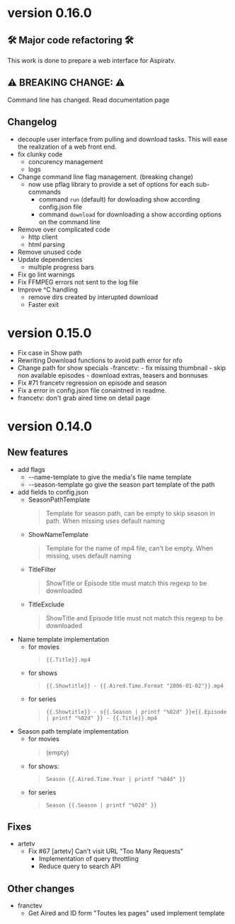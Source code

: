 # version 0.16.0
## 🛠️ Major code refactoring 🛠️
This work is done to prepare a web interface for Aspiratv.  

## ⚠️ BREAKING CHANGE: ⚠️
  Command line has changed. Read documentation page

## Changelog
- decouple user interface from pulling and download tasks. This will ease the realization of a web front end.
- fix clunky code 
    - concurency management
    - logs
- Change command line flag management. (breaking change)
    - now use pflag library to provide a set of options for each sub-commands
        - command `run` (default) for dowloading show according config.json file
        - command `download` for downloading a show according options on the command line
- Remove over complicated code
    - http client
    - html parsing
- Remove unused code
- Update dependencies
    - multiple progress bars
- Fix go lint warnings
- Fix FFMPEG errors not sent to the log file
- Improve ^C handling
    - remove dirs created by interupted download
    - Faster exit



# version 0.15.0

- Fix case in Show path
- Rewriting Download functions to avoid path error for nfo
- Change path for show specials
    -francetv:
        - fix missing thumbnail
        - skip non available episodes
        - download extras, teasers and bonnuses
- Fix #71 francetv regression on episode and season
- Fix a error in config.json file conaintned in readme.
- francetv: don't grab aired time on detail page

# version 0.14.0

## New features
- add flags
    - --name-template to give the media's file name template
    - --season-template go give the season part template of the path
- add fields to config.json
    - 	SeasonPathTemplate
        > Template for season path, can be empty to skip season in path. When missing uses default naming
	-   ShowNameTemplate    
        >Template for the name of mp4 file, can't be empty. When missing, uses default naming
	-   TitleFilter         
        >ShowTitle or Episode title must match this regexp to be downloaded
	-   TitleExclude        
        >ShowTitle and Episode title must not match this regexp to be downloaded
- Name template implementation
    - for movies
        > `{{.Title}}.mp4`
    - for shows
        > `{{.Showtitle}} - {{.Aired.Time.Format "2006-01-02"}}.mp4`
    - for series
        > `{{.Showtitle}} - s{{.Season | printf "%02d" }}e{{.Episode | printf "%02d" }} - {{.Title}}.mp4`
- Season path template implementation
    - for movies
        >   (empty)
    - for shows:
        > `Season {{.Aired.Time.Year | printf "%04d" }}`
    - for series
        > `Season {{.Season | printf "%02d" }}`

## Fixes 
- artetv
    - Fix #67 [artetv] Can't visit URL "Too Many Requests"
        - Implementation of query throttling
        - Reduce query to search API 

## Other changes
- franctev
    - Get Aired and ID form "Toutes les pages" used implement template


